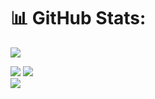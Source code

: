 <!--
**EdRey05/EdRey05** is a ✨ _special_ ✨ repository because its `README.md` (this file) appears on your GitHub profile.
-->
# 📊 GitHub Stats:
[![](https://visitcount.itsvg.in/api?id=EdRey05&icon=0&color=1)](https://visitcount.itsvg.in)

![](https://github-readme-stats.vercel.app/api/top-langs/?username=EdRey05&theme=dark&hide_border=false&include_all_commits=false&count_private=false&layout=compact)
![](https://github-readme-stats.vercel.app/api?username=EdRey05&theme=dark&hide_border=false&include_all_commits=false&count_private=false)<br/>
![](https://github-readme-streak-stats.herokuapp.com/?user=EdRey05&theme=dark&hide_border=false)<br/>

<!-- Proudly created with GPRM ( https://gprm.itsvg.in ) -->
